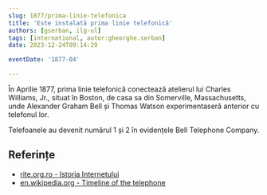 ```yaml
---
slug: 1877/prima-linie-telefonica
title: 'Este instalată prima linie telefonică'
authors: [gserban, ilg-ul]
tags: [international, autor:gheorghe.serban]
date: 2023-12-24T09:14:29

eventDate: '1877-04'

---
```


În Aprilie 1877, prima linie telefonică conectează atelierul lui
Charles Williams, Jr., situat în Boston, de casa sa din Somerville,
Massachusetts, unde Alexander
Graham Bell și Thomas Watson experimentaseră anterior cu
telefonul lor.

<!-- truncate -->

Telefoanele au devenit numărul 1 și 2 în evidențele Bell Telephone Company.

## Referințe

- [rite.org.ro - Istoria Internetului](https://rite.org.ro/istoria-internetului/)
- [en.wikipedia.org - Timeline of the telephone](https://en.wikipedia.org/wiki/Timeline_of_the_telephone)
